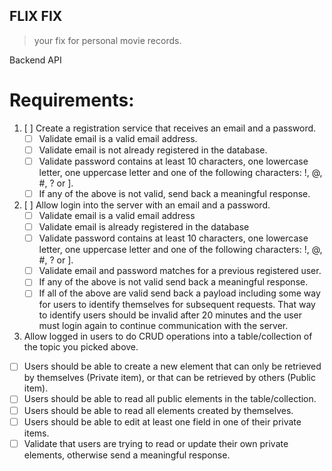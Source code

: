 ## FLIX FIX
> your fix for personal movie records.

Backend API

# Requirements:
1. [ ] Create a registration service that receives an email and a password.
    * [ ] Validate email is a valid email address.
    * [ ] Validate email is not already registered in the database.
    * [ ] Validate password contains at least 10 characters, one lowercase letter, one uppercase letter and one of the following characters: !, @, #, ? or ].
    * [ ] If any of the above is not valid, send back a meaningful response.

2. [ ] Allow login into the server with an email and a password.
    * [ ] Validate email is a valid email address
    * [ ] Validate email is already registered in the database
    * [ ] Validate password contains at least 10 characters, one lowercase letter, one uppercase letter and one of the following characters: !, @, #, ? or ].
    * [ ] Validate email and password matches for a previous registered user.
    * [ ] If any of the above is not valid send back a meaningful response.
    * [ ] If all of the above are valid send back a payload including some way for users to identify themselves for subsequent requests. That way to identify users should be invalid after 20 minutes and the user must login again to continue communication with the server.

3. Allow logged in users to do CRUD operations into a table/collection of the topic you picked above.
* [ ] Users should be able to create a new element that can only be retrieved by themselves (Private item), or that can be retrieved by others (Public item).
* [ ] Users should be able to read all public elements in the table/collection.
* [ ] Users should be able to read all elements created by themselves.
* [ ] Users should be able to edit at least one field in one of their private items.
* [ ] Validate that users are trying to read or update their own private elements, otherwise send a meaningful response.
